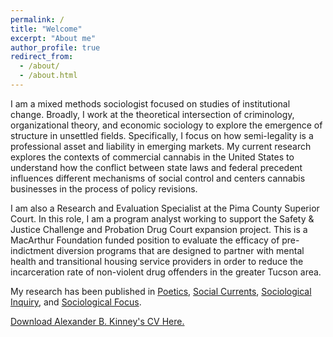 ```yaml
---
permalink: /
title: "Welcome"
excerpt: "About me"
author_profile: true
redirect_from: 
  - /about/
  - /about.html
---
```


I am a mixed methods sociologist focused on studies of institutional change. Broadly, I work at the theoretical intersection of criminology, organizational theory, and economic sociology to explore the emergence of structure in unsettled fields. Specifically, I focus on how semi-legality is a professional asset and liability in emerging markets. My current research explores the contexts of commercial cannabis in the United States to understand how the conflict between state laws and federal precedent influences different mechanisms of social control and centers cannabis businesses in the process of policy revisions.

I am also a Research and Evaluation Specialist at the Pima County Superior Court. In this role, I am a program analyst working to support the Safety & Justice Challenge and Probation Drug Court expansion project. This is a MacArthur Foundation funded position to evaluate the efficacy of pre-indictment diversion programs that are designed to partner with mental health and transitional housing service providers in order to reduce the incarceration rate of non-violent drug offenders in the greater Tucson area.

My research has been published in [Poetics](https://doi.org/10.1016/j.poetic.2018.05.001), [Social Currents](https://journals.sagepub.com/doi/full/10.1177/2329496519880314), [Sociological Inquiry](https://onlinelibrary.wiley.com/doi/full/10.1111/soin.12409), and [Sociological Focus](https://www.tandfonline.com/doi/full/10.1080/00380237.2020.1845260).

[Download Alexander B. Kinney's CV Here.](https://www.alexanderkinney.com/files/CV21.pdf) 



